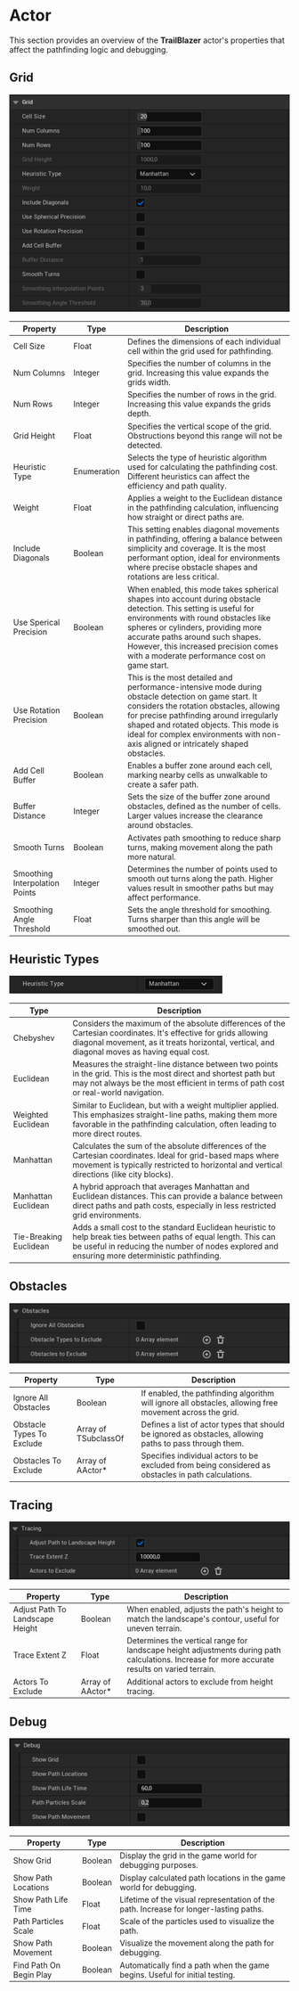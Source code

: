 # Actor

This section provides an overview of the **TrailBlazer** actor's properties that affect the pathfinding logic and debugging.

## Grid

![Grid](../assets/images/trail-blazer/grid.PNG)

| Property                             | Type                             | Description                                                                                                                        |
| ------------------------------------ | -------------------------------- | ---------------------------------------------------------------------------------------------------------------------------------- |
| Cell Size                            | Float                            | Defines the dimensions of each individual cell within the grid used for pathfinding.                                             |
| Num Columns                          | Integer                          | Specifies the number of columns in the grid. Increasing this value expands the grids width.                                 |
| Num Rows                             | Integer                          | Specifies the number of rows in the grid. Increasing this value expands the grids depth.                                     |
| Grid Height | Float | Specifies the vertical scope of the grid. Obstructions beyond this range will not be detected. |
| Heuristic Type                       | Enumeration                      | Selects the type of heuristic algorithm used for calculating the pathfinding cost. Different heuristics can affect the efficiency and path quality. |
| Weight                     | Float                            | Applies a weight to the Euclidean distance in the pathfinding calculation, influencing how straight or direct paths are.           |
| Include Diagonals                    | Boolean                          |  This setting enables diagonal movements in pathfinding, offering a balance between simplicity and coverage. It is the most performant option, ideal for environments where precise obstacle shapes and rotations are less critical.                          |
| Use Sperical Precision                    | Boolean                          | When enabled, this mode takes spherical shapes into account during obstacle detection. This setting is useful for environments with round obstacles like spheres or cylinders, providing more accurate paths around such shapes. However, this increased precision comes with a moderate performance cost on game start.  |
| Use Rotation Precision  | Boolean    | This is the most detailed and performance-intensive mode during obstacle detection on game start. It considers the rotation obstacles, allowing for precise pathfinding around irregularly shaped and rotated objects. This mode is ideal for complex environments with non-axis aligned or intricately shaped obstacles. |
| Add Cell Buffer                      | Boolean                          | Enables a buffer zone around each cell, marking nearby cells as unwalkable to create a safer path.                                 |
| Buffer Distance                      | Integer                          | Sets the size of the buffer zone around obstacles, defined as the number of cells. Larger values increase the clearance around obstacles. |
| Smooth Turns                         | Boolean                          | Activates path smoothing to reduce sharp turns, making movement along the path more natural.                                    |
| Smoothing Interpolation Points       | Integer                          | Determines the number of points used to smooth out turns along the path. Higher values result in smoother paths but may affect performance. |
| Smoothing Angle Threshold            | Float                            | Sets the angle threshold for smoothing. Turns sharper than this angle will be smoothed out.                                      |

## Heuristic Types

![Heuristic](../assets/images/trail-blazer/heuristic.PNG)

| Type                              | Description                                                                                                                                        |
| --------------------------------- | -------------------------------------------------------------------------------------------------------------------------------------------------- |
| Chebyshev                | Considers the maximum of the absolute differences of the Cartesian coordinates. It's effective for grids allowing diagonal movement, as it treats horizontal, vertical, and diagonal moves as having equal cost. |
| Euclidean                | Measures the straight-line distance between two points in the grid. This is the most direct and shortest path but may not always be the most efficient in terms of path cost or real-world navigation. |
| Weighted Euclidean       | Similar to Euclidean, but with a weight multiplier applied. This emphasizes straight-line paths, making them more favorable in the pathfinding calculation, often leading to more direct routes. |
| Manhattan             | Calculates the sum of the absolute differences of the Cartesian coordinates. Ideal for grid-based maps where movement is typically restricted to horizontal and vertical directions (like city blocks). |
| Manhattan Euclidean      | A hybrid approach that averages Manhattan and Euclidean distances. This can provide a balance between direct paths and path costs, especially in less restricted grid environments. |
| Tie-Breaking Euclidean  | Adds a small cost to the standard Euclidean heuristic to help break ties between paths of equal length. This can be useful in reducing the number of nodes explored and ensuring more deterministic pathfinding. |

## Obstacles

![Obstacles](../assets/images/trail-blazer/obstacles.PNG)

| Property                             | Type                             | Description                                                                                                                        |
| ------------------------------------ | -------------------------------- | ---------------------------------------------------------------------------------------------------------------------------------- |
| Ignore All Obstacles                 | Boolean                          | If enabled, the pathfinding algorithm will ignore all obstacles, allowing free movement across the grid.                         |
| Obstacle Types To Exclude            | Array of TSubclassOf<AActor>      | Defines a list of actor types that should be ignored as obstacles, allowing paths to pass through them.                           |
| Obstacles To Exclude                 | Array of AActor*                  | Specifies individual actors to be excluded from being considered as obstacles in path calculations.                              |

## Tracing

![Tracing](../assets/images/trail-blazer/tracing.PNG)

| Property                             | Type                             | Description                                                                                                                        |
| ------------------------------------ | -------------------------------- | ---------------------------------------------------------------------------------------------------------------------------------- |
| Adjust Path To Landscape Height      | Boolean                          | When enabled, adjusts the path's height to match the landscape's contour, useful for uneven terrain.                             |
| Trace Extent Z                       | Float                            | Determines the vertical range for landscape height adjustments during path calculations. Increase for more accurate results on varied terrain. |
| Actors To Exclude                    | Array of AActor*                  | Additional actors to exclude from height tracing.                                                                                   |

## Debug

![Debug](../assets/images/trail-blazer/debug.PNG)

| Property                             | Type                             | Description                                                                                                                        |
| ------------------------------------ | -------------------------------- | ---------------------------------------------------------------------------------------------------------------------------------- |
| Show Grid                            | Boolean                          | Display the grid in the game world for debugging purposes.                                                                       |
| Show Path Locations                  | Boolean                          | Display calculated path locations in the game world for debugging.                                                               |
| Show Path Life Time                  | Float                            | Lifetime of the visual representation of the path. Increase for longer-lasting paths.                                            |
| Path Particles Scale                 | Float                            | Scale of the particles used to visualize the path.                                                                               |
| Show Path Movement                   | Boolean                          | Visualize the movement along the path for debugging.                                                                             |
| Find Path On Begin Play              | Boolean                          | Automatically find a path when the game begins. Useful for initial testing.                                                      |
